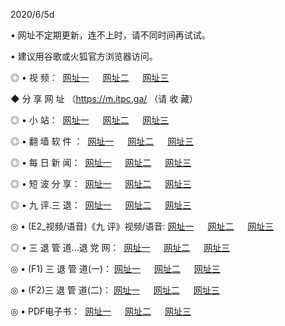 <p>2020/6/5d
<p>• 网址不定期更新，连不上时，请不同时间再试试。
<p>• 建议用谷歌或火狐官方浏览器访问。
<p>◎ • 视 频： 
<a href="http://hzo.lexmarktr.com/" target="_blank">网址一</a> 　 
<a href="http://hsl.lexmarktr.com/" target="_blank">网址二</a> 　 
<a href="http://hxk.lexmarktr.com/b.html" target="_blank">网址三</a>
<p>◆ 分 享 网 址 （<a href="http://hxk.lexmarktr.com/b.html" target="_blank">https://m.itpc.ga/</a> （请 收 藏） </p>

<p>◎ • 小 站：  
<a href="http://hzo.lexmarktr.com/f.html" target="_blank">网址一</a> 　 
<a href="http://hsl.lexmarktr.com/h.html" target="_blank">网址二</a> 　 
<a href="http://hxk.lexmarktr.com/k/" target="_blank">网址三</a></p>
<p>◎ • 翻 墙 软 件 ：  
<a href="http://hzo.lexmarktr.com/ff/" target="_blank">网址一</a> 　 
<a href="http://hsl.lexmarktr.com/s/read/a1_nd.html" target="_blank">网址二</a> 　 
<a href="http://hxk.lexmarktr.com/ff/index.html" target="_blank">网址三</a></p>
<p>◎ • 每 日 新 闻：  
<a href="http://hzo.lexmarktr.com/day/" target="_blank">网址一</a> 　 
<a href="http://hsl.lexmarktr.com/day/" target="_blank">网址二</a> 　 
<a href="http://hxk.lexmarktr.com/day/index.html" target="_blank">网址三</a></p>
<p>◎ • 短 波 分 享：  
<a href="http://hzo.lexmarktr.com/h/" target="_blank">网址一</a> 　 
<a href="http://hsl.lexmarktr.com/h/" target="_blank">网址二</a> 　 
<a href="http://hxk.lexmarktr.com/h/index.html" target="_blank">网址三</a></p>
<p>◎ • 九 评.三 退：  
<a href="http://hzo.lexmarktr.com/t/" target="_blank">网址一</a> 　 
<a href="http://hsl.lexmarktr.com/v2/index.html" target="_blank">网址二</a> 　 
<a href="http://hxk.lexmarktr.com/tt/index.html" target="_blank">网址三</a> 　</p>
<p>◎ • (E2_视频/语音)《九 评》视频/语音: 
<a href="http://hzo.lexmarktr.com/7738.html" target="_blank">网址一</a> 　 
<a href="http://hsl.lexmarktr.com/7614.html" target="_blank">网址二</a> 　 
<a href="http://hxk.lexmarktr.com/7633.html" target="_blank">网址三</a></p>
<p>◎ • 三 退 管 道...退 党 网：  
<a href="http://hzo.lexmarktr.com/go/td1.html" target="_blank">网址一</a> 　 
<a href="http://hsl.lexmarktr.com/go/td2.html" target="_blank">网址二</a> 　 
<a href="http://hxk.lexmarktr.com/go/td3.html" target="_blank">网址三</a></p>
<p>◎ • (F1) 三 退 管 道(一)： 
<a href="http://hzo.lexmarktr.com/dd/" target="_blank">网址一</a> 　 
<a href="http://hsl.lexmarktr.com/s/read/a1_tdx.html" target="_blank">网址二</a> 　 
<a href="http://hxk.lexmarktr.com/dd/" target="_blank">网址三</a></p>
<p>◎ • (F2)三 退 管 道(二)： 
<a href="http://hxk.lexmarktr.com/d/" target="_blank">网址一</a> 　 
<a href="http://hzo.lexmarktr.com/d/index.html" target="_blank">网址二</a> 　 
<a href="http://hsl.lexmarktr.com/d/" target="_blank">网址三</a></p>
<p>◎ • PDF电子书：  
<a href="http://hzo.lexmarktr.com/p/" target="_blank">网址一</a> 　 
<a href="http://hsl.lexmarktr.com/p/index.html" target="_blank">网址二</a> 　 
<a href="http://hxk.lexmarktr.com/p/" target="_blank">网址三</a></p>
